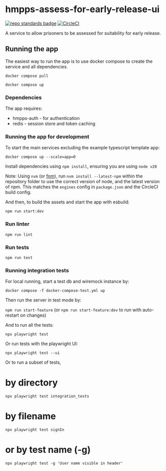 # hmpps-assess-for-early-release-ui
[![repo standards badge](https://img.shields.io/badge/endpoint.svg?&style=flat&logo=github&url=https%3A%2F%2Foperations-engineering-reports.cloud-platform.service.justice.gov.uk%2Fapi%2Fv1%2Fcompliant_public_repositories%2Fhmpps-assess-for-early-release-ui)](https://operations-engineering-reports.cloud-platform.service.justice.gov.uk/public-github-repositories.html#hmpps-assess-for-early-release-ui "Link to report")
[![CircleCI](https://circleci.com/gh/ministryofjustice/hmpps-assess-for-early-release-ui/tree/main.svg?style=svg)](https://circleci.com/gh/ministryofjustice/hmpps-assess-for-early-release-ui)

A service to allow prisoners to be assessed for suitability for early release.

## Running the app
The easiest way to run the app is to use docker compose to create the service and all dependencies. 

`docker compose pull`

`docker compose up`

### Dependencies
The app requires: 
* hmpps-auth - for authentication
* redis - session store and token caching

### Running the app for development

To start the main services excluding the example typescript template app: 

`docker compose up --scale=app=0`

Install dependencies using `npm install`, ensuring you are using `node v20`

Note: Using `nvm` (or [fnm](https://github.com/Schniz/fnm)), run `nvm install --latest-npm` within the repository folder to use the correct version of node, and the latest version of npm. This matches the `engines` config in `package.json` and the CircleCI build config.

And then, to build the assets and start the app with esbuild:

`npm run start:dev`

### Run linter

`npm run lint`

### Run tests

`npm run test`

### Running integration tests

For local running, start a test db and wiremock instance by:

`docker compose -f docker-compose-test.yml up`

Then run the server in test mode by:

`npm run start-feature` (or `npm run start-feature:dev` to run with auto-restart on changes)

And to run all the tests:

`npx playwright test`
 
Or run tests with the playwright UI:

`npx playwright test --ui`

Or to run a subset of tests,

# by directory
`npx playwright test integration_tests`

# by filename
`npx playwright test signIn`

# or by test name (-g)
`npx playwright test -g 'User name visible in header'`

